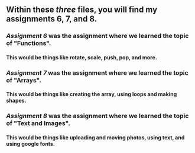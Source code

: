 ## Within these *three* files, you will find my assignments 6, 7, and 8.

### _Assignment 6_ was the assignment where we learned the topic of "Functions".
#### This would be things like rotate, scale, push, pop, and more.

### _Assignment 7_ was the assignment where we learned the topic of "Arrays".
#### This would be things like creating the array, using loops and making shapes.

### _Assignment 8_ was the assignment where we learned the topic of "Text and Images".
#### This would be things like uploading and moving photos, using text, and using google fonts.
